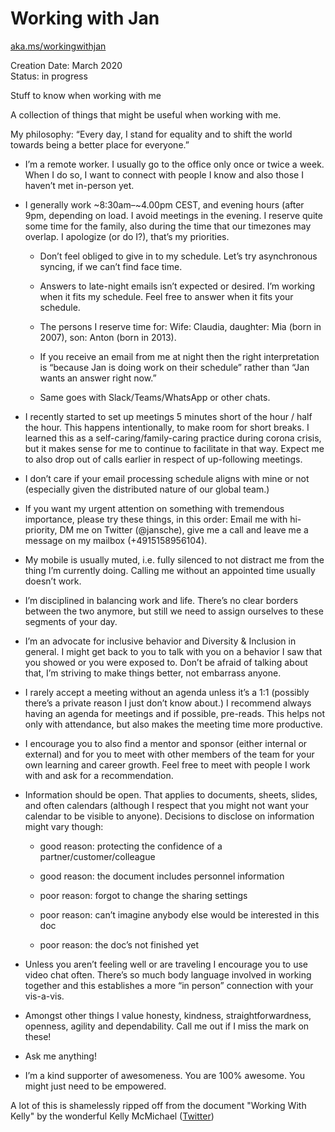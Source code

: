 # Working with Jan

[aka.ms/workingwithjan](http://aka.ms/workingwithjan)

Creation Date: March 2020  
Status: in progress  

Stuff to know when working with me

A collection of things that might be useful when working with me.  

My philosophy: “Every day, I stand for equality and to shift the world towards being a better place for everyone.”  

 - I’m a remote worker. I usually go to the office only once or twice a week. When I do so, I want to connect with people I know and also those I haven’t met in-person yet. 

 - I generally work ~8:30am–~4.00pm CEST, and evening hours (after 9pm, depending on load. I avoid meetings in the evening. I reserve quite some time for the family, also during the time that our timezones may overlap. I apologize (or do I?), that’s my priorities. 

   - Don’t feel obliged to give in to my schedule. Let’s try asynchronous syncing, if we can’t find face time. 

   - Answers to late-night emails isn’t expected or desired. I’m working when it fits my schedule. Feel free to answer when it fits your schedule. 

   - The persons I reserve time for: Wife: Claudia, daughter: Mia (born in 2007), son: Anton (born in 2013).  

   - If you receive an email from me at night then the right interpretation is “because Jan is doing work on their schedule” rather than “Jan wants an answer right now.” 

   - Same goes with Slack/Teams/WhatsApp or other chats. 

 - I recently started to set up meetings 5 minutes short of the hour / half the hour. This happens intentionally, to make room for short breaks. I learned this as a self-caring/family-caring practice during corona crisis, but it makes sense for me to continue to facilitate in that way. Expect me to also drop out of calls earlier in respect of up-following meetings.   

 - I don’t care if your email processing schedule aligns with mine or not (especially given the distributed nature of our global team.) 

 - If you want my urgent attention on something with tremendous importance, please try these things, in this order: Email me with hi-priority, DM me on Twitter (@jansche), give me a call and leave me a message on my mailbox (+4915158956104). 

 - My mobile is usually muted, i.e. fully silenced to not distract me from the thing I’m currently doing. Calling me without an appointed time usually doesn’t work. 

 - I’m disciplined in balancing work and life. There’s no clear borders between the two anymore, but still we need to assign ourselves to these segments of your day. 

 - I’m an advocate for inclusive behavior and Diversity & Inclusion in general. I might get back to you to talk with you on a behavior I saw that you showed or you were exposed to. Don’t be afraid of talking about that, I’m striving to make things better, not embarrass anyone. 

 - I rarely accept a meeting without an agenda unless it’s a 1:1 (possibly there’s a private reason I just don’t know about.) I recommend always having an agenda for meetings and if possible, pre-reads. This helps not only with attendance, but also makes the meeting time more productive.  

 - I encourage you to also find a mentor and sponsor (either internal or external) and for you to meet with other members of the team for your own learning and career growth. Feel free to meet with people I work with and ask for a recommendation.  

 - Information should be open. That applies to documents, sheets, slides, and often calendars (although I respect that you might not want your calendar to be visible to anyone). Decisions to disclose on information might vary though:  

   - good reason: protecting the confidence of a partner/customer/colleague 

   - good reason: the document includes personnel information 

   - poor reason: forgot to change the sharing settings 

   - poor reason: can’t imagine anybody else would be interested in this doc 

   - poor reason: the doc’s not finished yet 

 - Unless you aren’t feeling well or are traveling I encourage you to use video chat often. There’s so much body language involved in working together and this establishes a more “in person” connection with your vis-a-vis.  

 - Amongst other things I value honesty, kindness, straightforwardness, openness, agility and dependability. Call me out if I miss the mark on these!  

 - Ask me anything!  

 - I’m a kind supporter of awesomeness. You are 100% awesome. You might just need to be empowered. 

A lot of this is shamelessly ripped off from the document "Working With Kelly" by the wonderful Kelly McMichael ([Twitter](http://twitter.com/kellyshalk))
